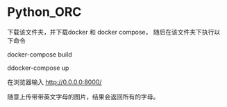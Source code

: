 # Python_ORC

下载该文件夹，并下载docker 和 docker compose，
随后在该文件夹下执行以下命令 

docker-compose build

ddocker-compose up

在浏览器输入 http://0.0.0.0:8000/

随意上传带带英文字母的图片，结果会返回所有的字母。

